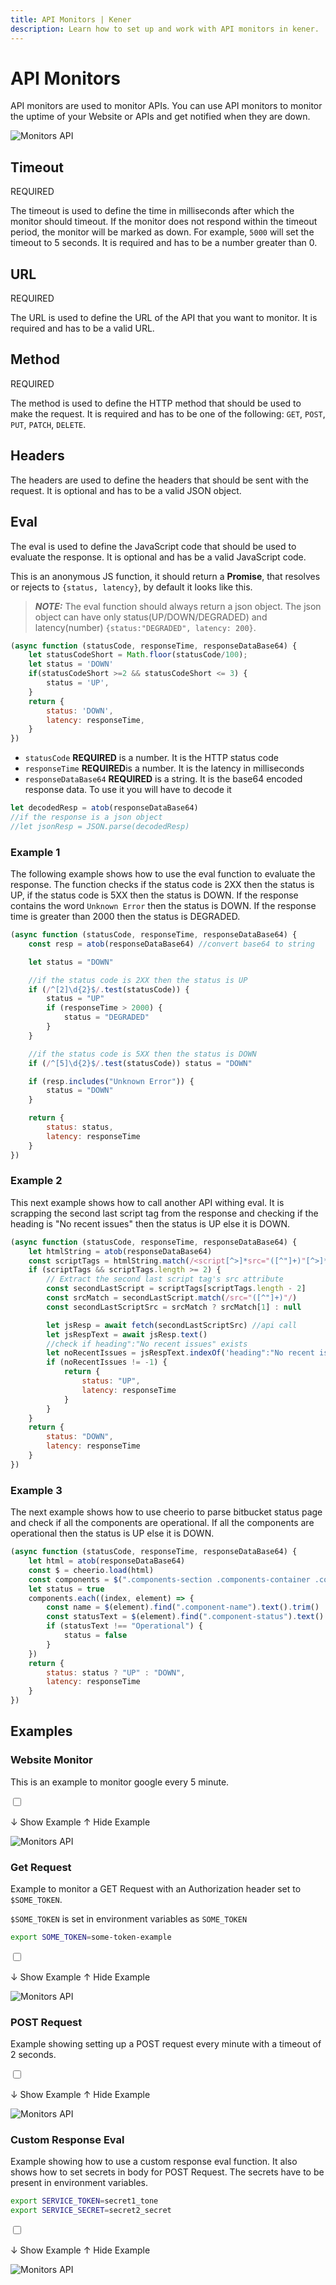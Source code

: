 ```yaml
---
title: API Monitors | Kener
description: Learn how to set up and work with API monitors in kener.
---
```


# API Monitors

API monitors are used to monitor APIs. You can use API monitors to monitor the uptime of your Website or APIs and get notified when they are down.

<div class="border rounded-md">

![Monitors API](/documentation/m_api.png)

</div>

## Timeout

<span class="text-red-500 text-xs font-semibold">
	REQUIRED
</span>

The timeout is used to define the time in milliseconds after which the monitor should timeout. If the monitor does not respond within the timeout period, the monitor will be marked as down. For example, `5000` will set the timeout to 5 seconds. It is required and has to be a number greater than 0.

## URL

<span class="text-red-500 text-xs font-semibold">
	REQUIRED
</span>

The URL is used to define the URL of the API that you want to monitor. It is required and has to be a valid URL.

## Method

<span class="text-red-500 text-xs font-semibold">
	REQUIRED
</span>

The method is used to define the HTTP method that should be used to make the request. It is required and has to be one of the following: `GET`, `POST`, `PUT`, `PATCH`, `DELETE`.

## Headers

The headers are used to define the headers that should be sent with the request. It is optional and has to be a valid JSON object.

## Eval

The eval is used to define the JavaScript code that should be used to evaluate the response. It is optional and has be a valid JavaScript code.

This is an anonymous JS function, it should return a **Promise**, that resolves or rejects to `{status, latency}`, by default it looks like this.

> **_NOTE:_** The eval function should always return a json object. The json object can have only status(UP/DOWN/DEGRADED) and latency(number)
> `{status:"DEGRADED", latency: 200}`.

```javascript
(async function (statusCode, responseTime, responseDataBase64) {
	let statusCodeShort = Math.floor(statusCode/100);
	let status = 'DOWN'
    if(statusCodeShort >=2 && statusCodeShort <= 3) {
        status = 'UP',
    }
	return {
		status: 'DOWN',
		latency: responseTime,
	}
})
```

- `statusCode` **REQUIRED** is a number. It is the HTTP status code
- `responseTime` **REQUIRED**is a number. It is the latency in milliseconds
- `responseDataBase64` **REQUIRED** is a string. It is the base64 encoded response data. To use it you will have to decode it

```js
let decodedResp = atob(responseDataBase64)
//if the response is a json object
//let jsonResp = JSON.parse(decodedResp)
```

### Example 1

The following example shows how to use the eval function to evaluate the response. The function checks if the status code is 2XX then the status is UP, if the status code is 5XX then the status is DOWN. If the response contains the word `Unknown Error` then the status is DOWN. If the response time is greater than 2000 then the status is DEGRADED.

```javascript
(async function (statusCode, responseTime, responseDataBase64) {
    const resp = atob(responseDataBase64) //convert base64 to string

    let status = "DOWN"

    //if the status code is 2XX then the status is UP
    if (/^[2]\d{2}$/.test(statusCode)) {
        status = "UP"
        if (responseTime > 2000) {
            status = "DEGRADED"
        }
    }

    //if the status code is 5XX then the status is DOWN
    if (/^[5]\d{2}$/.test(statusCode)) status = "DOWN"

    if (resp.includes("Unknown Error")) {
        status = "DOWN"
    }

    return {
        status: status,
        latency: responseTime
    }
})
```

### Example 2

This next example shows how to call another API withing eval. It is scrapping the second last script tag from the response and checking if the heading is "No recent issues" then the status is UP else it is DOWN.

```js
(async function (statusCode, responseTime, responseDataBase64) {
    let htmlString = atob(responseDataBase64)
    const scriptTags = htmlString.match(/<script[^>]*src="([^"]+)"[^>]*>/g)
    if (scriptTags && scriptTags.length >= 2) {
        // Extract the second last script tag's src attribute
        const secondLastScript = scriptTags[scriptTags.length - 2]
        const srcMatch = secondLastScript.match(/src="([^"]+)"/)
        const secondLastScriptSrc = srcMatch ? srcMatch[1] : null

        let jsResp = await fetch(secondLastScriptSrc) //api call
        let jsRespText = await jsResp.text()
        //check if heading":"No recent issues" exists
        let noRecentIssues = jsRespText.indexOf('heading":"No recent issues"')
        if (noRecentIssues != -1) {
            return {
                status: "UP",
                latency: responseTime
            }
        }
    }
    return {
        status: "DOWN",
        latency: responseTime
    }
})
```

### Example 3

The next example shows how to use cheerio to parse bitbucket status page and check if all the components are operational. If all the components are operational then the status is UP else it is DOWN.

```js
(async function (statusCode, responseTime, responseDataBase64) {
    let html = atob(responseDataBase64)
    const $ = cheerio.load(html)
    const components = $(".components-section .components-container .component-container")
    let status = true
    components.each((index, element) => {
        const name = $(element).find(".component-name").text().trim()
        const statusText = $(element).find(".component-status").text().trim()
        if (statusText !== "Operational") {
            status = false
        }
    })
    return {
        status: status ? "UP" : "DOWN",
        latency: responseTime
    }
})
```

## Examples

### Website Monitor

This is an example to monitor google every 5 minute.

<label for="websiteMonitor" class="accm">

<input type="checkbox" class="absolute opacity-0" id="websiteMonitor" />

<p class="font-medium p-1 accmt rounded-md showaccm">
	<span>↓ Show Example</span>
	<span>↑ Hide Example</span>
</p>

<div class="border rounded-md">

![Monitors API](/documentation/m_ex_website.png)

</div>

</label>

### Get Request

Example to monitor a GET Request with an Authorization header set to `$SOME_TOKEN`.

`$SOME_TOKEN` is set in environment variables as `SOME_TOKEN`

```bash
export SOME_TOKEN=some-token-example
```

<label for="exp2" class="accm">

<input type="checkbox" class="absolute opacity-0" id="exp2" />

<p class=" font-medium p-1 accmt rounded-md showaccm">
	<span>↓ Show Example</span>
	<span>↑ Hide Example</span>
</p>

<div class="border rounded-md p-1">

![Monitors API](/documentation/m_ex_2.png)

</div>

</label>

### POST Request

Example showing setting up a POST request every minute with a timeout of 2 seconds.

<label for="exp3" class="accm">

<input type="checkbox" class="absolute opacity-0" id="exp3" />

<p class=" font-medium p-1 accmt rounded-md showaccm">
	<span>↓ Show Example</span>
	<span>↑ Hide Example</span>
</p>

<div class="border rounded-md p-1">

![Monitors API](/documentation/m_ex_3.png)

</div>

</label>

### Custom Response Eval

Example showing how to use a custom response eval function. It also shows how to set secrets in body for POST Request.
The secrets have to be present in environment variables.

```bash
export SERVICE_TOKEN=secret1_tone
export SERVICE_SECRET=secret2_secret
```

<label for="exp4" class="accm">

<input type="checkbox" class="absolute opacity-0" id="exp4" />

<p class=" font-medium p-1 accmt rounded-md showaccm">
	<span>↓ Show Example</span>
	<span>↑ Hide Example</span>
</p>

<div class="border rounded-md p-1">

![Monitors API](/documentation/m_ex_4.png)

</div>

</label>
